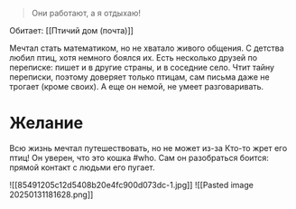 > Они работают, а я отдыхаю!

Обитает: [[Птичий дом (почта)]]

Мечтал стать математиком, но не хватало живого общения. С детства любил птиц, хотя немного боялся их. Есть несколько друзей по переписке: пишет и в другие страны, и в соседние село.
Чтит тайну переписки, поэтому доверяет только птицам, сам письма даже не трогает (кроме своих).
А еще он немой, не умеет разговаривать.

# Желание 
Всю жизнь мечтал путешествовать, но не может из-за 
Кто-то жрет его птиц! Он уверен, что это кошка #who. Сам он разобраться боится: прямой контакт с людьми его пугает.

![[85491205c12d5408b20e4fc900d073dc-1.jpg]]
![[Pasted image 20250131181628.png]]
